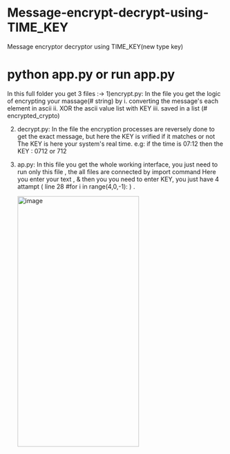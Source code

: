 # Message-encrypt-decrypt-using-TIME_KEY
Message encryptor decryptor using TIME_KEY(new type key)

# python app.py or run app.py

In this full folder you get 3 files :->
1)encrypt.py: In the file you get the logic of encrypting your massage(# string) by 
              i. converting the message's each element in ascii 
              ii. XOR the ascii value list with KEY
              iii. saved in a list (# encrypted_crypto)
              
2) decrypt.py: In the file the encryption processes are reversely done to get the exact message, but here the KEY is vrified if it matches or not
                The KEY is here your system's real time. e.g: if the time is 07:12 then the KEY : 0712 or 712
                
3) ap.py: In this file you get the whole working interface,
         you just need to run only this file ,  the all files are connected by import command 
         Here you enter your text ,
         & then you you need to enter KEY,
         you just have 4 attampt ( line 28 #for i in range(4,0,-1): ) .

   <img width="281" height="580" alt="image" src="https://github.com/user-attachments/assets/67a9500c-2cb7-47e4-a057-07d52c1f69e5" />
